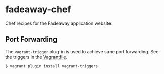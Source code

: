 # fadeaway-chef

Chef recipes for the Fadeaway application website.

## Port Forwarding

The `vagrant-trigger` plug-in is used to achieve sane port forwarding. See the triggers in the [Vagrantfile][].

```sh
$ vagrant plugin install vagrant-triggers
```

[Vagrantfile]: https://github.com/tristandunn/fadeaway-chef/blob/master/Vagrantfile
